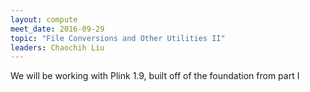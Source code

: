```yaml
---
layout: compute
meet_date: 2016-09-29
topic: "File Conversions and Other Utilities II"
leaders: Chaochih Liu
---
```


We will be working with Plink 1.9, built off of the foundation from part I
